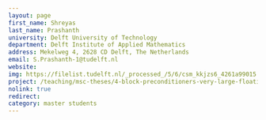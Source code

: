 ```yaml
---
layout: page
first_name: Shreyas
last_name: Prashanth
university: Delft University of Technology
department: Delft Institute of Applied Mathematics
address: Mekelweg 4, 2628 CD Delft, The Netherlands
email: S.Prashanth-1@tudelft.nl
website:
img: https://filelist.tudelft.nl/_processed_/5/6/csm_kkjzs6_4261a99015.webp
project: /teaching/msc-theses/4-block-preconditioners-very-large-floating-structures
nolink: true
redirect:
category: master students
---
```

